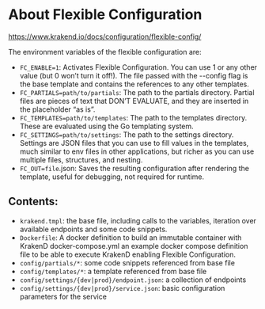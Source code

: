 # About Flexible Configuration

https://www.krakend.io/docs/configuration/flexible-config/

The environment variables of the flexible configuration are:

* `FC_ENABLE=1`: Activates Flexible Configuration. You can use 1 or any other value (but 0 won’t turn it off!). The file passed with the --config flag is the base template and contains the references to any other templates.
* `FC_PARTIALS=path/to/partials`: The path to the partials directory. Partial files are pieces of text that DON’T EVALUATE, and they are inserted in the placeholder “as is”.
* `FC_TEMPLATES=path/to/templates`: The path to the templates directory. These are evaluated using the Go templating system.
* `FC_SETTINGS=path/to/settings`: The path to the settings directory. Settings are JSON files that you can use to fill values in the templates, much similar to env files in other applications, but richer as you can use multiple files, structures, and nesting.
* `FC_OUT=file`.json: Saves the resulting configuration after rendering the template, useful for debugging, not required for runtime.

## Contents:

* `krakend.tmpl`: the base file, including calls to the variables, iteration over available endpoints and some code snippets.
* `Dockerfile`: A docker definition to build an immutable container with KrakenD
docker-compose.yml an example docker compose definition file to be able to execute KrakenD enabling Flexible Configuration.
* `config/partials/*`: some code snippets referenced from base file
* `config/templates/*`: a template referenced from base file
* `config/settings/{dev|prod}/endpoint.json`: a collection of endpoints
* `config/settings/{dev|prod}/service.json`: basic configuration parameters for the service